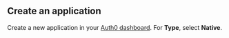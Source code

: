 ## Create an application

Create a new application in your [Auth0 dashboard](${manage_url}/#/application). For **Type**, select **Native**.